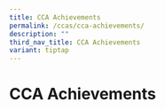 ```yaml
---
title: CCA Achievements
permalink: /ccas/cca-achievements/
description: ""
third_nav_title: CCA Achievements
variant: tiptap
---
```

# CCA Achievements